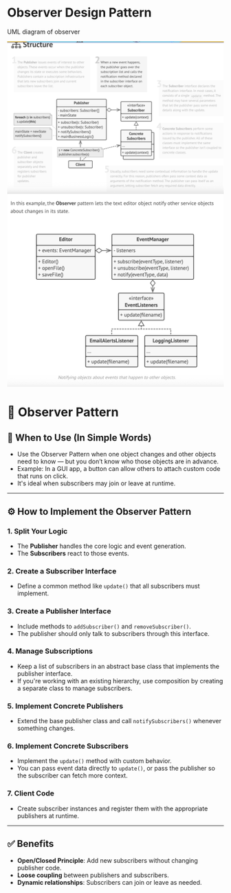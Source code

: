# Observer Design Pattern

UML diagram of observer

![Schema UML diagram of observer design pattern](Observer-1.png)
![Design of App using observer design pattern](Observer-2.png)


# 🧩 Observer Pattern

## 📌 When to Use (In Simple Words)

- Use the Observer Pattern when one object changes and other objects need to know — but you don’t know who those objects are in advance.
- Example: In a GUI app, a button can allow others to attach custom code that runs on click.
- It's ideal when subscribers may join or leave at runtime.

---

## ⚙️ How to Implement the Observer Pattern

### 1. Split Your Logic
- The **Publisher** handles the core logic and event generation.
- The **Subscribers** react to those events.

### 2. Create a Subscriber Interface
- Define a common method like `update()` that all subscribers must implement.

### 3. Create a Publisher Interface
- Include methods to `addSubscriber()` and `removeSubscriber()`.
- The publisher should only talk to subscribers through this interface.

### 4. Manage Subscriptions
- Keep a list of subscribers in an abstract base class that implements the publisher interface.
- If you're working with an existing hierarchy, use composition by creating a separate class to manage subscribers.

### 5. Implement Concrete Publishers
- Extend the base publisher class and call `notifySubscribers()` whenever something changes.

### 6. Implement Concrete Subscribers
- Implement the `update()` method with custom behavior.
- You can pass event data directly to `update()`, or pass the publisher so the subscriber can fetch more context.

### 7. Client Code
- Create subscriber instances and register them with the appropriate publishers at runtime.

---

## ✅ Benefits

- **Open/Closed Principle**: Add new subscribers without changing publisher code.
- **Loose coupling** between publishers and subscribers.
- **Dynamic relationships**: Subscribers can join or leave as needed.

